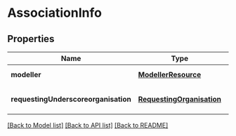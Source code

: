 # AssociationInfo

## Properties
Name | Type | Description | Notes
------------ | ------------- | ------------- | -------------
**modeller** | [**ModellerResource**](ModellerResource.md) |  | [default to null]
**requestingUnderscoreorganisation** | [**RequestingOrganisation**](RequestingOrganisation.md) |  | [optional] [default to null]

[[Back to Model list]](../README.md#documentation-for-models) [[Back to API list]](../README.md#documentation-for-api-endpoints) [[Back to README]](../README.md)


